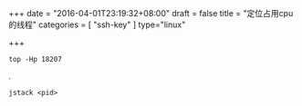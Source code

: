 +++
date = "2016-04-01T23:19:32+08:00"
draft = false
title = "定位占用cpu的线程"
categories = [ "ssh-key" ]
type="linux"

+++

    top -Hp 18207
.

    jstack <pid>